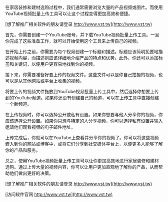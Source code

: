 在家居装修和建材选购过程中，我们通常需要浏览大量的产品视频或图片。而使用YouTube视频批量上传工具可以让这个过程变得更加高效和便捷。

[想了解推广相关软件的朋友请登录 http://www.vst.tw](http://www.vst.tw)

首先，你需要创建一个YouTube账号，并下载YouTube视频批量上传工具。一旦你完成了这些准备工作，就可以开始使用这个工具来上传自己的视频。

在开始上传之前，你需要为每个视频创建一个标题和描述。标题应该简明扼要地描述视频内容，而描述则应该详细地介绍产品的特点和优势。此外，你还可以添加标签和关键词，以便用户更容易地找到你的视频。

接下来，你需要准备好要上传的视频文件。这些文件可以是你自己拍摄的视频，也可以是从其他网站或平台上收集的视频。

将要上传的视频文件拖放到YouTube视频批量上传工具中，然后选择你想要上传到的YouTube频道。如果你还没有创建自己的频道，可以在上传工具中直接创建一个新频道。

在上传视频时，你可以选择公开或私有设置。如果你想要与他人分享你的视频，你应该选择公开设置。如果你只想与特定的人分享视频，你可以选择私有设置并输入邀请他们观看视频的电子邮件地址。

上传完成后，你就可以在YouTube上查看并分享你的视频了。你可以将这些视频嵌入到你的网站或博客中，或将它们分享到社交媒体平台上，以便更多人能够了解你的产品和服务。

总之，使用YouTube视频批量上传工具可以让你更加高效地进行家居装修和建材选购。通过上传大量的视频内容，你可以让用户更加直观地了解你的产品，从而帮助他们做出更好的决策。

[想了解推广相关软件的朋友请登录 http://www.vst.tw](http://www.vst.tw)


[访问软件官网 http://www.vst.tw](http://www.vst.tw)
